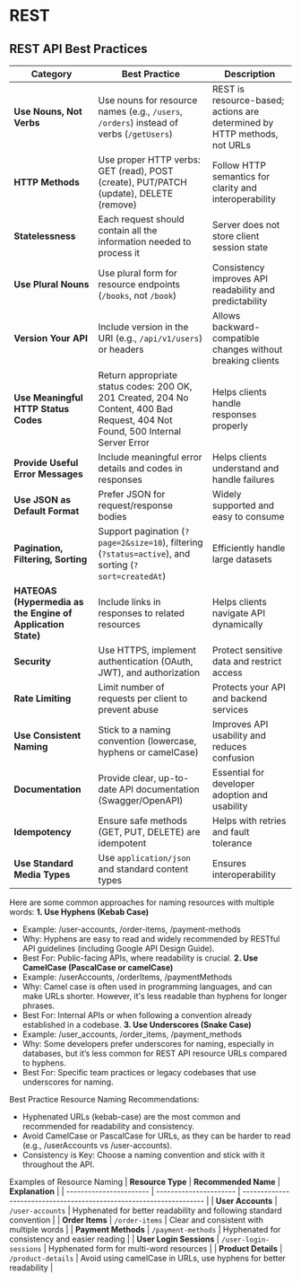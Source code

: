 # REST

## REST API Best Practices
| **Category**                                                | **Best Practice**                                                                                                               | **Description**                                                          |
| ----------------------------------------------------------- | ------------------------------------------------------------------------------------------------------------------------------- | ------------------------------------------------------------------------ |
| **Use Nouns, Not Verbs**                                    | Use nouns for resource names (e.g., `/users`, `/orders`) instead of verbs (`/getUsers`)                                         | REST is resource-based; actions are determined by HTTP methods, not URLs |
| **HTTP Methods**                                            | Use proper HTTP verbs: GET (read), POST (create), PUT/PATCH (update), DELETE (remove)                                           | Follow HTTP semantics for clarity and interoperability                   |
| **Statelessness**                                           | Each request should contain all the information needed to process it                                                            | Server does not store client session state                               |
| **Use Plural Nouns**                                        | Use plural form for resource endpoints (`/books`, not `/book`)                                                                  | Consistency improves API readability and predictability                  |
| **Version Your API**                                        | Include version in the URI (e.g., `/api/v1/users`) or headers                                                                   | Allows backward-compatible changes without breaking clients              |
| **Use Meaningful HTTP Status Codes**                        | Return appropriate status codes: 200 OK, 201 Created, 204 No Content, 400 Bad Request, 404 Not Found, 500 Internal Server Error | Helps clients handle responses properly                                  |
| **Provide Useful Error Messages**                           | Include meaningful error details and codes in responses                                                                         | Helps clients understand and handle failures                             |
| **Use JSON as Default Format**                              | Prefer JSON for request/response bodies                                                                                         | Widely supported and easy to consume                                     |
| **Pagination, Filtering, Sorting**                          | Support pagination (`?page=2&size=10`), filtering (`?status=active`), and sorting (`?sort=createdAt`)                           | Efficiently handle large datasets                                        |
| **HATEOAS (Hypermedia as the Engine of Application State)** | Include links in responses to related resources                                                                                 | Helps clients navigate API dynamically                                   |
| **Security**                                                | Use HTTPS, implement authentication (OAuth, JWT), and authorization                                                             | Protect sensitive data and restrict access                               |
| **Rate Limiting**                                           | Limit number of requests per client to prevent abuse                                                                            | Protects your API and backend services                                   |
| **Use Consistent Naming**                                   | Stick to a naming convention (lowercase, hyphens or camelCase)                                                                  | Improves API usability and reduces confusion                             |
| **Documentation**                                           | Provide clear, up-to-date API documentation (Swagger/OpenAPI)                                                                   | Essential for developer adoption and usability                           |
| **Idempotency**                                             | Ensure safe methods (GET, PUT, DELETE) are idempotent                                                                           | Helps with retries and fault tolerance                                   |
| **Use Standard Media Types**                                | Use `application/json` and standard content types                                                                               | Ensures interoperability                                                 |

Here are some common approaches for naming resources with multiple words:
**1. Use Hyphens (Kebab Case)**
* Example: /user-accounts, /order-items, /payment-methods
* Why: Hyphens are easy to read and widely recommended by RESTful API guidelines (including Google API Design Guide).
* Best For: Public-facing APIs, where readability is crucial.
**2. Use CamelCase (PascalCase or camelCase)**
* Example: /userAccounts, /orderItems, /paymentMethods
* Why: Camel case is often used in programming languages, and can make URLs shorter. However, it's less readable than hyphens for longer phrases.
* Best For: Internal APIs or when following a convention already established in a codebase.
**3. Use Underscores (Snake Case)**
* Example: /user_accounts, /order_items, /payment_methods
* Why: Some developers prefer underscores for naming, especially in databases, but it’s less common for REST API resource URLs compared to hyphens.
* Best For: Specific team practices or legacy codebases that use underscores for naming.

Best Practice Resource Naming Recommendations:
* Hyphenated URLs (kebab-case) are the most common and recommended for readability and consistency.
* Avoid CamelCase or PascalCase for URLs, as they can be harder to read (e.g., /userAccounts vs /user-accounts).
* Consistency is Key: Choose a naming convention and stick with it throughout the API.

Examples of Resource Naming
| **Resource Type**       | **Recommended Name**   | **Explanation**                                                     |
| ----------------------- | ---------------------- | ------------------------------------------------------------------- |
| **User Accounts**       | `/user-accounts`       | Hyphenated for better readability and following standard convention |
| **Order Items**         | `/order-items`         | Clear and consistent with multiple words                            |
| **Payment Methods**     | `/payment-methods`     | Hyphenated for consistency and easier reading                       |
| **User Login Sessions** | `/user-login-sessions` | Hyphenated form for multi-word resources                            |
| **Product Details**     | `/product-details`     | Avoid using camelCase in URLs, use hyphens for better readability   |













